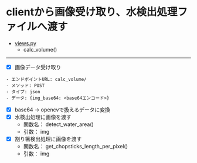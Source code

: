 # clientから画像受け取り、水検出処理ファイルへ渡す

- [views.py](/measurevolume/views.py)
    - calc_volume()

---

- [x] 画像データ受け取り
```
- エンドポイントURL: calc_volume/
- メソッド: POST
- タイプ: json
- データ: {img_base64: <base64エンコード>}
```
- [x] base64 -> opencvで扱えるデータに変換
- [x] 水検出処理に画像を渡す
    - 関数名： detect_water_area()
    - 引数： img
- [x] 割り箸検出処理に画像を渡す
    - 関数名： get_chopsticks_length_per_pixel()
    - 引数： img
